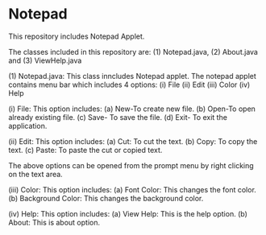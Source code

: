 # Notepad

This repository includes Notepad Applet.

The classes included in this repository are: 
(1) Notepad.java,
(2) About.java and
(3) ViewHelp.java

(1) Notepad.java:
This class inncludes Notepad applet. The notepad applet contains menu bar which includes 4 options:
(i) File
(ii) Edit
(iii) Color
(iv) Help

  (i) File: 
  This option includes:
  (a) New-To create new file.
  (b) Open-To open already existing file.
  (c) Save- To save the file.
  (d) Exit- To exit the application.
  
  (ii) Edit:
  This option includes:
  (a) Cut: To cut the text. 
  (b) Copy: To copy the text.
  (c) Paste: To paste the cut or copied text.
  
  The above options can be opened from the prompt menu by right clicking on the text area. 
  
  (iii) Color:
  This option includes:
  (a) Font Color: This changes the font color.
  (b) Background Color: This changes the background color.
  
  (iv) Help:
  This option includes:
  (a) View Help: This is the help option.
  (b) About: This is about option.
